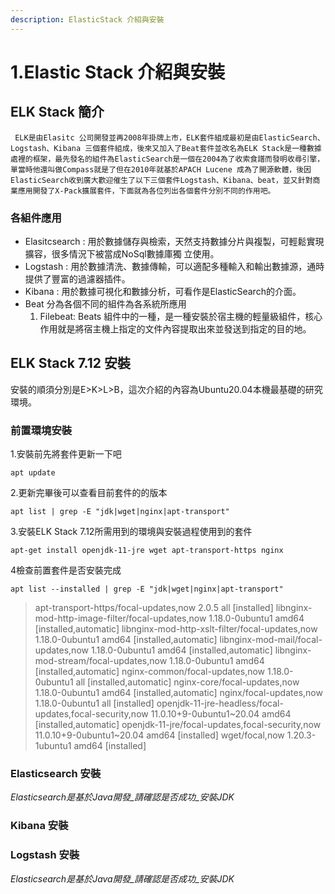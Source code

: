 ```yaml
---
description: ElasticStack 介紹與安裝
---
```


# 1.Elastic Stack 介紹與安裝

## ELK Stack 簡介

     ELK是由Elasitc 公司開發並再2008年掛牌上市，ELK套件組成最初是由ElasticSearch、Logstash、Kibana 三個套件組成，後來又加入了Beat套件並改名為ELK Stack是一種數據處裡的框架，最先發名的組件為ElasticSearch是一個在2004為了收索食譜而發明收尋引擎，單當時他還叫做Compass就是了但在2010年就基於APACH Lucene 成為了開源軟體，後因ElasticSearch收到廣大歡迎催生了以下三個套件Logstash、Kibana、beat，並又針對商業應用開發了X-Pack擴展套件，下面就為各位列出各個套件分別不同的作用吧。

### 各組件應用

* Elasitcsearch  : 用於數據儲存與檢索，天然支持數據分片與複製，可輕鬆實現擴容，很多情況下被當成NoSql數據庫獨    立使用。
* Logstash : 用於數據清洗、數據傳輸，可以適配多種輸入和輸出數據源，通時提供了豐富的過濾器插件。
* Kibana : 用於數據可視化和數據分析，可看作是ElasticSearch的介面。
* Beat 分為各個不同的組件為各系統所應用
  1. Filebeat: Beats 組件中的一種，是一種安裝於宿主機的輕量級組件，核心作用就是將宿主機上指定的文件內容提取出來並發送到指定的目的地。



## ELK Stack 7.12 安裝

安裝的順須分別是E&gt;K&gt;L&gt;B，這次介紹的內容為Ubuntu20.04本機最基礎的研究環境。

### 前置環境安裝

1.安裝前先將套件更新一下吧

`apt update`

2.更新完畢後可以查看目前套件的的版本

`apt list | grep -E "jdk|wget|nginx|apt-transport"`

3.安裝ELK Stack 7.12所需用到的環境與安裝過程使用到的套件

`apt-get install openjdk-11-jre wget apt-transport-https nginx`

4檢查前置套件是否安裝完成

`apt list --installed | grep -E "jdk|wget|nginx|apt-transport"`

> apt-transport-https/focal-updates,now 2.0.5 all \[installed\] libnginx-mod-http-image-filter/focal-updates,now 1.18.0-0ubuntu1 amd64 \[installed,automatic\] libnginx-mod-http-xslt-filter/focal-updates,now 1.18.0-0ubuntu1 amd64 \[installed,automatic\] libnginx-mod-mail/focal-updates,now 1.18.0-0ubuntu1 amd64 \[installed,automatic\] libnginx-mod-stream/focal-updates,now 1.18.0-0ubuntu1 amd64 \[installed,automatic\] nginx-common/focal-updates,now 1.18.0-0ubuntu1 all \[installed,automatic\] nginx-core/focal-updates,now 1.18.0-0ubuntu1 amd64 \[installed,automatic\] nginx/focal-updates,now 1.18.0-0ubuntu1 all \[installed\] openjdk-11-jre-headless/focal-updates,focal-security,now 11.0.10+9-0ubuntu1~20.04 amd64 \[installed,automatic\] openjdk-11-jre/focal-updates,focal-security,now 11.0.10+9-0ubuntu1~20.04 amd64 \[installed\] wget/focal,now 1.20.3-1ubuntu1 amd64 \[installed\]

















### Elasticsearch 安裝

_Elasticsearch是基於Java開發_請確認是否成功_安裝JDK_

### Kibana 安裝



### Logstash 安裝

_Elasticsearch是基於Java開發_請確認是否成功_安裝JDK_















